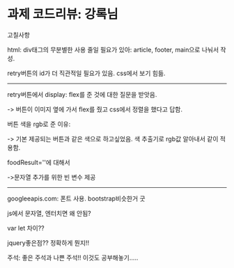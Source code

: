 # 과제 코드리뷰: 강록님


고칠사항


html: div태그의 무분별한 사용 줄일 필요가 있아: article, footer, main으로 나눠서 작성.

retry버튼의 id가 더 직관적일 필요가 있음. css에서 보기 힘듦.

--------


retry버튼에서 display: flex를 준 것에 대한 질문을 받앗음. 

-> 버튼이 이미지 옆에 가서 flex를 줬고 css에서 정렬을 했다고 답함.

버튼 색을 rgb로 준 이유:

-> 기본 제공되는 버튼과 같은 색으로 하고싶었음. 색 추출기로 rgb값 알아내서 같이 적용함.

foodResult=''에 대해서

->문자열 추가를 위한 빈 변수 제공

----

googleeapis.com: 폰트 사용. bootstrap비슷한거 굿

js에서 문자열, 엔터치면 왜 안됨?

var let 차이??

jquery좋은점?? 정확하게 뭔지!!

주석: 좋은 주석과 나쁜 주석!! 이것도 공부해놓기.....

